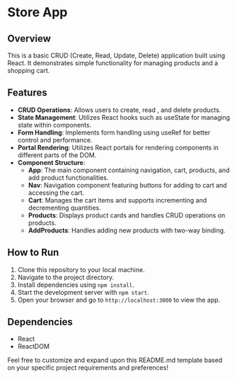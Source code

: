 # Store App

## Overview

This is a basic CRUD (Create, Read, Update, Delete) application built using React. It demonstrates simple functionality for managing products and a shopping cart.

## Features

- **CRUD Operations**: Allows users to create, read , and delete products.
- **State Management**: Utilizes React hooks such as useState for managing state within components.
- **Form Handling**: Implements form handling using useRef for better control and performance.
- **Portal Rendering**: Utilizes React portals for rendering components in different parts of the DOM.
- **Component Structure**:
  - **App**: The main component containing navigation, cart, products, and add product functionalities.
  - **Nav**: Navigation component featuring buttons for adding to cart and accessing the cart.
  - **Cart**: Manages the cart items and supports incrementing and decrementing quantities.
  - **Products**: Displays product cards and handles CRUD operations on products.
  - **AddProducts**: Handles adding new products with two-way binding.

## How to Run

1. Clone this repository to your local machine.
2. Navigate to the project directory.
3. Install dependencies using `npm install`.
4. Start the development server with `npm start`.
5. Open your browser and go to `http://localhost:3000` to view the app.

## Dependencies

- React
- ReactDOM

Feel free to customize and expand upon this README.md template based on your specific project requirements and preferences!
